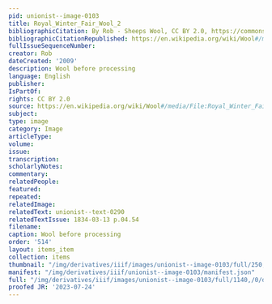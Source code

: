 ```yaml
---
pid: unionist--image-0103
title: Royal_Winter_Fair_Wool_2
bibliographicCitation: By Rob - Sheeps Wool, CC BY 2.0, https://commons.wikimedia.org/w/index.php?curid=8463983
bibliographicCitationRepublished: https://en.wikipedia.org/wiki/Wool#/media/File:Royal_Winter_Fair_Wool_2.jpg
fullIssueSequenceNumber: 
creator: Rob
dateCreated: '2009'
description: Wool before processing
language: English
publisher: 
IsPartOf: 
rights: CC BY 2.0
source: https://en.wikipedia.org/wiki/Wool#/media/File:Royal_Winter_Fair_Wool_2.jpg
subject: 
type: image
category: Image
articleType: 
volume: 
issue: 
transcription: 
scholarlyNotes: 
commentary: 
relatedPeople: 
featured: 
repeated: 
relatedImage: 
relatedText: unionist--text-0290
relatedTextIssue: 1834-03-13 p.04.54
filename: 
caption: Wool before processing
order: '514'
layout: items_item
collection: items
thumbnail: "/img/derivatives/iiif/images/unionist--image-0103/full/250,/0/default.jpg"
manifest: "/img/derivatives/iiif/unionist--image-0103/manifest.json"
full: "/img/derivatives/iiif/images/unionist--image-0103/full/1140,/0/default.jpg"
proofed JR: '2023-07-24'
---
```

